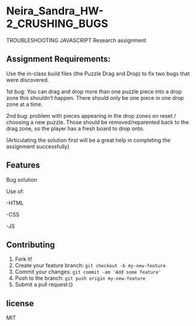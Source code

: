 # Neira_Sandra_HW-2_CRUSHING_BUGS
TROUBLESHOOTING JAVASCRIPT
Research assignment

## Assignment Requirements:

Use the in-class build files (the Puzzle Drag and Drop) to fix two bugs that were discovered. 

1st bug: You can drag and drop more than one puzzle piece into a drop zone this shouldn’t happen. There should only be one piece in one drop zone at a time.

2nd bug:  problem with pieces appearing in the drop zones on reset / choosing a new puzzle. Those should be removed/reparented back to the drag zone, so the player has a fresh board to drop onto.

(Articulating the solution first will be a great help in completing the assignment successfully)


## Features
Bug solution

Use of:

-HTML

-CSS

-JS

## Contributing
1. Fork it!
2. Create your feature branch: `git checkout -b my-new-feature`
3. Commit your changes: `git commit -am 'Add some feature'`
4. Push to the branch: `git push origin my-new-feature`
5. Submit a pull request:))

## license
MIT
